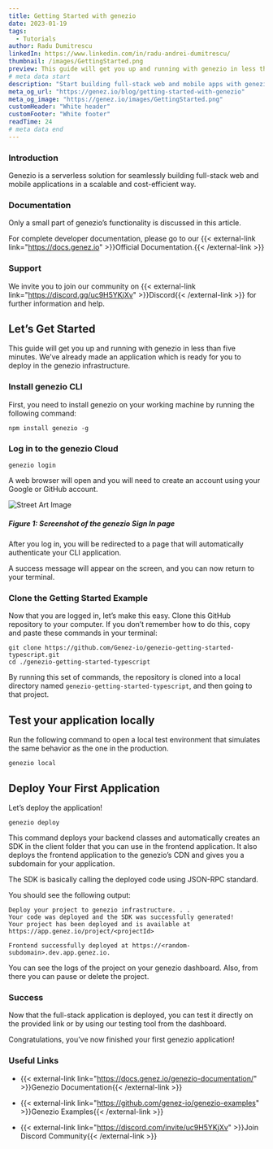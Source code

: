 ```yaml
---
title: Getting Started with genezio
date: 2023-01-19
tags:
  - Tutorials
author: Radu Dumitrescu
linkedIn: https://www.linkedin.com/in/radu-andrei-dumitrescu/
thumbnail: /images/GettingStarted.png
preview: This guide will get you up and running with genezio in less than five minutes
# meta data start
description: "Start building full-stack web and mobile apps with genezio in less than 5 minutes. Follow this tutorial to install the CLI, create your project and deploy it to the genezio Cloud."
meta_og_url: "https://genez.io/blog/getting-started-with-genezio"
meta_og_image: "https://genez.io/images/GettingStarted.png"
customHeader: "White header"
customFooter: "White footer"
readTime: 24
# meta data end
---
```


<!-----

Yay, no errors, warnings, or alerts!

Conversion time: 0.482 seconds.


Using this Markdown file:

1. Paste this output into your source file.
2. See the notes and action items below regarding this conversion run.
3. Check the rendered output (headings, lists, code blocks, tables) for proper
   formatting and use a linkchecker before you publish this page.

Conversion notes:

* Docs to Markdown version 1.0β34
* Fri Jan 20 2023 01:16:36 GMT-0800 (PST)
* Source doc: #1 Getting Started with genezio
* Tables are currently converted to HTML tables.
----->

### Introduction

Genezio is a serverless solution for seamlessly building full-stack web and mobile applications in a scalable and cost-efficient way.

### Documentation

Only a small part of genezio’s functionality is discussed in this article.

For complete developer documentation, please go to our {{< external-link link="https://docs.genez.io" >}}Official Documentation.{{< /external-link >}}

### Support

We invite you to join our community on {{< external-link link="https://discord.gg/uc9H5YKjXv" >}}Discord{{< /external-link >}}
for further information and help.

## Let’s Get Started

This guide will get you up and running with genezio in less than five minutes. We’ve already made an application which is ready for you to deploy in the genezio infrastructure.

### Install genezio CLI

First, you need to install genezio on your working machine by running the following command:

```
npm install genezio -g
```

### Log in to the genezio Cloud

```
genezio login
```

A web browser will open and you will need to create an account using your Google or GitHub account.

![Street Art Image](/posts/genezio_login_google.png)

##### Figure 1: Screenshot of the genezio Sign In page

After you log in, you will be redirected to a page that will automatically authenticate your CLI application.

A success message will appear on the screen, and you can now return to your terminal.

### Clone the Getting Started Example

Now that you are logged in, let’s make this easy. Clone this GitHub repository to your computer. If you don’t remember how to do this, copy and paste these commands in your terminal:

```
git clone https://github.com/Genez-io/genezio-getting-started-typescript.git
cd ./genezio-getting-started-typescript
```

By running this set of commands, the repository is cloned into a local directory named `genezio-getting-started-typescript`, and then going to that project.

## Test your application locally

Run the following command to open a local test environment that simulates the same behavior as the one in the production.

```
genezio local
```

## Deploy Your First Application

Let’s deploy the application!

```
genezio deploy
```

This command deploys your backend classes and automatically creates an SDK in the client folder that you can use in the frontend application. It also deploys the frontend application to the genezio’s CDN and gives you a subdomain for your application.

The SDK is basically calling the deployed code using JSON-RPC standard.

You should see the following output:

```
Deploy your project to genezio infrastructure. . .
Your code was deployed and the SDK was successfully generated!
Your project has been deployed and is available at https://app.genez.io/project/<projectId>

Frontend successfully deployed at https://<random-subdomain>.dev.app.genez.io.
```

You can see the logs of the project on your genezio dashboard. Also, from there you can pause or delete the project.

### Success

Now that the full-stack application is deployed, you can test it directly on the provided link or by using our testing tool from the dashboard.

Congratulations, you’ve now finished your first genezio application!

### Useful Links

- {{< external-link link="https://docs.genez.io/genezio-documentation/" >}}Genezio Documentation{{< /external-link >}}

- {{< external-link link="https://github.com/genez-io/genezio-examples" >}}Genezio Examples{{< /external-link >}}

- {{< external-link link="https://discord.com/invite/uc9H5YKjXv" >}}Join Discord Community{{< /external-link >}}
